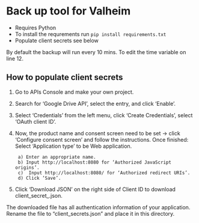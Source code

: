 # Back up tool for Valheim

* Requires Python
* To install the requrements run `pip install requirements.txt`
* Populate client secrets see below

By default the backup will run every 10 mins. To edit the time variable on line 12.

## How to populate client secrets

1) Go to APIs Console and make your own project.
2) Search for ‘Google Drive API’, select the entry, and click ‘Enable’.
3) Select ‘Credentials’ from the left menu, click ‘Create Credentials’, select ‘OAuth client ID’.
4) Now, the product name and consent screen need to be set -> click ‘Configure consent screen’ and follow the instructions. Once finished:
Select ‘Application type’ to be Web application.

        a) Enter an appropriate name.
        b) Input http://localhost:8080 for ‘Authorized JavaScript origins’.
        c)  Input http://localhost:8080/ for ‘Authorized redirect URIs’.
        d) Click ‘Save’.
5) Click ‘Download JSON’ on the right side of Client ID to download client_secret_<really long ID>.json.

The downloaded file has all authentication information of your application. Rename the file to “client_secrets.json” and place it in this directory.
